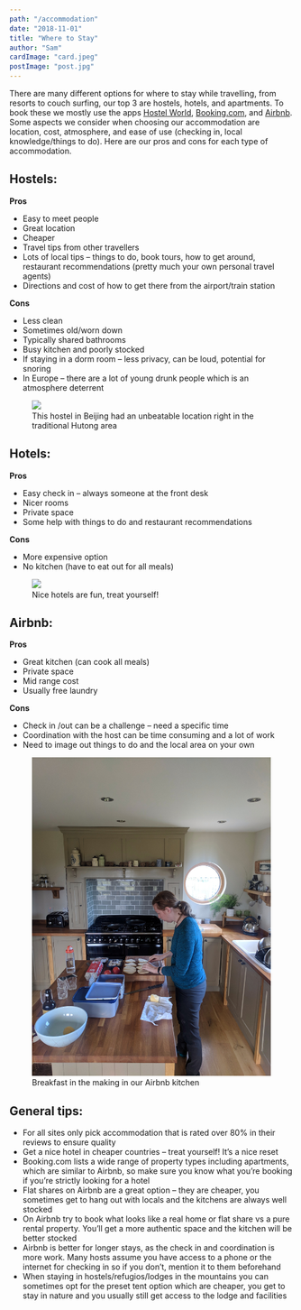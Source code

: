 ```yaml
---
path: "/accommodation"
date: "2018-11-01"
title: "Where to Stay"
author: "Sam"
cardImage: "card.jpeg"
postImage: "post.jpg"
---
```


There are many different options for where to stay while travelling, from resorts to couch surfing, our top 3 are hostels, hotels, and apartments. To book these we mostly use the apps [Hostel World](https://www.hostelworld.com/), [Booking.com](https://www.booking.com/), and [Airbnb](https://www.airbnb.com/). Some aspects we consider when choosing our accommodation are location, cost, atmosphere, and ease of use (checking in, local knowledge/things to do). Here are our pros and cons for each type of accommodation.

## Hostels:
**Pros**
  * Easy to meet people
  * Great location
  * Cheaper
  * Travel tips from other travellers
  * Lots of local tips – things to do, book tours, how to get around, restaurant recommendations
  (pretty much your own personal travel agents)
  * Directions and cost of how to get there from the airport/train station

**Cons**
  * Less clean
  * Sometimes old/worn down
  * Typically shared bathrooms
  * Busy kitchen and poorly stocked
  * If staying in a dorm room – less privacy, can be loud, potential for snoring
  * In Europe – there are a lot of young drunk people which is an atmosphere deterrent

<figure>
  <img src="hostel.jpg"/>
  <figcaption>This hostel in Beijing had an unbeatable location right in the traditional Hutong area</figcaption>
</figure>

## Hotels:
**Pros**
  * Easy check in – always someone at the front desk
  * Nicer rooms
  * Private space
  * Some help with things to do and restaurant recommendations

**Cons**
  * More expensive option
  * No kitchen (have to eat out for all meals)

<figure>
  <img src="hotel.jpg"/>
  <figcaption>Nice hotels are fun, treat yourself!</figcaption>
</figure>

## Airbnb:
**Pros**
  * Great kitchen (can cook all meals)
  * Private space
  * Mid range cost
  * Usually free laundry

**Cons**
  * Check in /out can be a challenge – need a specific time
  * Coordination with the host can be time consuming and a lot of work
  * Need to image out things to do and the local area on your own

<figure>
  <img src="airbnb.jpeg"/>
  <figcaption>Breakfast in the making in our Airbnb kitchen</figcaption>
</figure>

## General tips:
  * For all sites only pick accommodation that is rated over 80% in their reviews to ensure quality
  * Get a nice hotel in cheaper countries – treat yourself! It’s a nice reset
  * Booking.com lists a wide range of property types including apartments, which are similar to Airbnb, so make sure you know what you’re booking if you’re strictly looking for a hotel
  * Flat shares on Airbnb are a great option – they are cheaper, you sometimes get to hang out with locals and the kitchens are always well stocked
  * On Airbnb try to book what looks like a real home or flat share vs a pure rental property. You’ll get a more authentic space and the kitchen will be better stocked
  * Airbnb is better for longer stays, as the check in and coordination is more work. Many hosts assume you have access to a phone or the internet for checking in so if you don’t, mention it to them beforehand
  * When staying in hostels/refugios/lodges in the mountains you can sometimes opt for the preset tent option which are cheaper, you get to stay in nature and you usually still get access to the lodge and facilities
